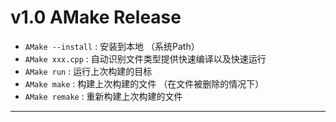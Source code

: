 # v1.0 AMake Release 
- ``AMake --install`` : 安装到本地 （系统Path）
- ``AMake xxx.cpp`` : 自动识别文件类型提供快速编译以及快速运行
- ``AMake run`` : 运行上次构建的目标
- ``AMake make`` : 构建上次构建的文件 （在文件被删除的情况下）
- ``AMake remake`` : 重新构建上次构建的文件



---
